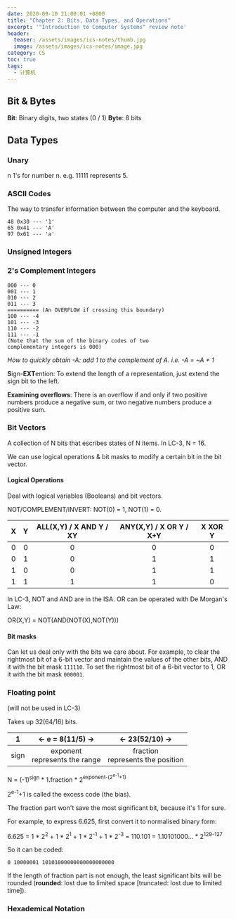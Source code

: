 ```yaml
---
date: 2020-09-10 21:00:01 +0800
title: "Chapter 2: Bits, Data Types, and Operations"
excerpt: '"Introduction to Computer Systems" review note'
header:
  teaser: /assets/images/ics-notes/thumb.jpg
  image: /assets/images/ics-notes/image.jpg
category: CS
toc: true
tags:
  - 计算机
---
```


## Bit & Bytes

**Bit**: Binary digits, two states (0 / 1)
**Byte**: 8 bits

## Data Types

### Unary

n 1's for number n. e.g. 11111 represents 5.

### ASCII Codes

The way to transfer information between the computer and the keyboard.

```
48 0x30 --- '1'
65 0x41 --- 'A'
97 0x61 --- 'a'
```
### Unsigned Integers

### 2's Complement Integers

```
000 --- 0
001 --- 1
010 --- 2
011 --- 3
========== (An OVERFLOW if crossing this boundary)
100 --- -4
101 --- -3
110 --- -2
111 --- -1
(Note that the sum of the binary codes of two
complementary integers is 000)
```

_How to quickly obtain -A: add 1 to the complement of A. i.e. -A = ~A + 1_

**S**ign-**EXT**ention: To extend the length of a representation, just extend the sign bit to the left.

**Examining overflows**: There is an overflow if and only if two positive numbers produce a negative sum, or two negative numbers produce a positive sum.

### Bit Vectors

A collection of N bits that escribes states of N items. In LC-3, N = 16.

We can use logical operations & bit masks to modify a certain bit in the bit vector.

#### Logical Operations

Deal with logical variables (Booleans) and bit vectors.

NOT/COMPLEMENT/INVERT: NOT(0) = 1, NOT(1) = 0.

| X | Y | ALL(X,Y) / X AND Y / XY | ANY(X,Y) / X OR Y / X+Y | X XOR Y |
|:--:|:--:|:--:|:--:|:--:|
| 0 | 0 | 0 | 0 | 0 |
| 0 | 1 | 0 | 1 | 1 |
| 1 | 0 | 0 | 1 | 1 |
| 1 | 1 | 1 | 1 | 0 |

In LC-3, NOT and AND are in the ISA. OR can be operated with De Morgan's Law:

OR(X,Y) = NOT(AND(NOT(X),NOT(Y)))

#### Bit masks

Can let us deal only with the bits we care about. For example, to clear the rightmost bit of a 6-bit vector and maintain the values of the other bits, AND it with the bit mask `111110`. To set the rightmost bit of a 6-bit vector to 1, OR it with the bit mask `000001`.

### Floating point

(will not be used in LC-3)

Takes up 32(64/16) bits.

| 1 | ← e = 8(11/5) → | ← 23(52/10) → |
|:--:|:--:|:--:|
| sign | exponent<br />represents the range | fraction<br /> represents the position |

N = (-1)<sup>sign</sup> * 1.fraction * 2<sup>exponent-(2<sup>e-1</sup>+1)</sup>

2<sup>e-1</sup>+1 is called the excess code (the bias).

The fraction part won't save the most significant bit, because it's 1 for sure.

For example, to express 6.625, first convert it to normalised binary form:

6.625 = 1 * 2<sup>2</sup> + 1 * 2<sup>1</sup> + 1 * 2<sup>-1</sup> + 1 * 2<sup>-3</sup> = 110.101 = 1.10101000... * 2<sup>129-127</sup>

So it can be coded:

```
0 10000001 10101000000000000000000
```

If the length of fraction part is not enough, the least significant bits will be rounded (**rounded**: lost due to limited space [truncated: lost due to limited time]).

### Hexademical Notation

